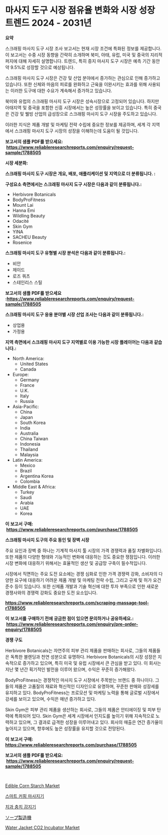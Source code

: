 <p><h1>마사지 도구 시장 점유율 변화와 시장 성장 트렌드 2024 - 2031년</h1></p><p><strong>요약</strong></p>
<p><p>스크래핑 마사지 도구 시장 조사 보고서는 현재 시장 조건에 특화된 정보를 제공합니다. 이 보고서는 수중 시장 동향을 간략히 소개하며 북미, 아태, 유럽, 미국 및 중국의 지리적 퍼지에 대해 자세히 설명합니다. 트렌드, 특히 증지 마사지 도구 시장은 예측 기간 동안 약 9.5%로 성장할 것으로 예상됩니다.</p><p>스크래핑 마사지 도구 시장은 건강 및 산업 분야에서 증가하는 관심으로 인해 증가하고 있습니다. 또한 신체와 마음의 피로를 완화하고 근육을 이완시키는 효과를 위해 사용되는 이러한 도구에 대한 수요가 계속해서 증가하고 있습니다.</p><p>북미와 유럽의 스크래핑 마사지 도구 시장은 성숙시장으로 고정되어 있습니다. 하지만 아태지역 및 중국을 포함한 신흥 시장에서는 높은 성장률을 보이고 있습니다. 특히 중국은 건강 및 웰빙 산업의 급성장으로 스크래핑 마사지 도구 시장을 주도하고 있습니다.</p><p>이러한 지식은 제품 개발 및 마케팅 전략 수립에 중요한 정보를 제공하며, 세계 각 지역에서 스크래핑 마사지 도구 시장의 성장을 이해하는데 도움이 될 것입니다.</p></p>
<p><strong>보고서의 샘플 PDF를 받으세요: &nbsp;<a href="https://www.reliableresearchreports.com/enquiry/request-sample/1788505">https://www.reliableresearchreports.com/enquiry/request-sample/1788505</a></strong></p>
<p><strong>시장 세분화:</strong></p>
<p><strong> 스크래핑 마사지 도구 시장은 개요, 배포, 애플리케이션 및 지역으로 더 분류됩니다. :</strong></p>
<p><strong>구성요소 측면에서는 스크래핑 마사지 도구 시장은 다음과 같이 분류됩니다.:</strong></p>
<p><ul><li>Herbivore Botanicals</li><li>BodyProFitness</li><li>Mount Lai</li><li>Hanna Emi</li><li>Wildling Beauty</li><li>Odacité</li><li>Skin Gym</li><li>YINA</li><li>SACHEU Beauty</li><li>Rosenice</li></ul></p>
<p><strong> 스크래핑 마사지 도구 유형별 시장 분석은 다음과 같이 분류됩니다.:</strong></p>
<p><ul><li>비안</li><li>제이드</li><li>로즈 쿼츠</li><li>스테인리스 스틸</li></ul></p>
<p><strong>보고서의 샘플 PDF를 받으세요 :<a href="https://www.reliableresearchreports.com/enquiry/request-sample/1788505">https://www.reliableresearchreports.com/enquiry/request-sample/1788505</a></strong></p>
<p><strong> 스크래핑 마사지 도구 응용 분야별 시장 산업 조사는 다음과 같이 분류됩니다.:</strong></p>
<p><ul><li>상업용</li><li>가정용</li></ul></p>
<p><strong>지역 측면에서 스크래핑 마사지 도구 지역별로 이용 가능한 시장 플레이어는 다음과 같습니다.:</strong></p>
<p><ul>
    <li>
        North America:
        <ul>
            <li>United States</li>
            <li>Canada</li>
        </ul>
    </li>
    <li>
        Europe:
        <ul>
            <li>Germany</li>
            <li>France</li>
            <li>U.K.</li>
            <li>Italy</li>
            <li>Russia</li>
        </ul>
    </li>
    <li>
        Asia-Pacific:
        <ul>
            <li>China</li>
            <li>Japan</li>
            <li>South Korea</li>
            <li>India</li>
            <li>Australia</li>
            <li>China Taiwan</li>
            <li>Indonesia</li>
            <li>Thailand</li>
            <li>Malaysia</li>
        </ul>
    </li>
    <li>
        Latin America:
        <ul>
            <li>Mexico</li>
            <li>Brazil</li>
            <li>Argentina Korea</li>
            <li>Colombia</li>
        </ul>
    </li>
    <li>
        Middle East & Africa:
        <ul>
            <li>Turkey</li>
            <li>Saudi</li>
            <li>Arabia</li>
            <li>UAE</li>
            <li>Korea</li>
        </ul>
    </li>
    </ul></p>
<p><strong>이 보고서 구매: &nbsp;<a href="https://www.reliableresearchreports.com/purchase/1788505">https://www.reliableresearchreports.com/purchase/1788505</a></strong></p>
<p><strong>스크래핑 마사지 도구의 주요 동인 및 장벽 시장</strong></p>
<p><p>주요 요인과 장벽 중 하나는 기계적 마사지 툴 시장의 가격 경쟁력과 품질 차별화입니다. 또한 제품의 다양한 형태와 기능적인 변화에 대응하는 것도 중요한 쟁점입니다. 이러한 시장 변화에 대응하기 위해서는 효율적인 생산 및 공급망 구축이 필수적입니다.</p><p>시장에서 직면하는 주요 도전 요소에는 경쟁 심화로 인한 가격 경쟁력 강화, 소비자의 다양한 요구에 대응하기 어려운 제품 개발 및 마케팅 전략 수립, 그리고 규제 및 허가 요건 준수 등이 있습니다. 또한 신제품 개발과 기술 혁신에 대한 투자 부족으로 인한 새로운 경쟁사와의 경쟁력 강화도 중요한 도전 요소입니다.</p></p>
<p><strong><a href="https://www.reliableresearchreports.com/scraping-massage-tool-r1788505">https://www.reliableresearchreports.com/scraping-massage-tool-r1788505</a></strong></p>
<p><strong>이 보고서를 구매하기 전에 궁금한 점이 있으면 문의하거나 공유하세요.: &nbsp;<a href="https://www.reliableresearchreports.com/enquiry/pre-order-enquiry/1788505">https://www.reliableresearchreports.com/enquiry/pre-order-enquiry/1788505</a></strong></p>
<p><strong>경쟁 구도</strong></p>
<p><p>Herbivore Botanicals는 자연주의 피부 관리 제품을 판매하는 회사로, 그들의 제품들은 독특한 블렌딩과 천연 성분으로 유명하다. Herbivore Botanicals의 시장 성장은 지속적으로 증가하고 있으며, 특히 미국 및 유럽 시장에서 큰 관심을 받고 있다. 이 회사는 지난 몇 년간 획기적인 발전을 이루어 왔으며, 수익은 꾸준히 증가해왔다.</p><p>BodyProFitness는 경쟁적인 마사지 도구 시장에서 주목받는 브랜드 중 하나이다. 그들의 제품은 고품질의 재료와 혁신적인 디자인으로 유명하며, 꾸준한 판매와 성장세를 유지하고 있다. BodyProFitness는 프로모션 및 마케팅 노력을 통해 글로벌 시장에서 강세를 보이고 있으며, 수익은 매년 증가하고 있다.</p><p>Skin Gym은 피부 관리 제품을 생산하는 회사로, 그들의 제품은 안티에이징 및 피부 탄력에 특화되어 있다. Skin Gym은 세계 시장에서 인지도를 높이기 위해 지속적으로 노력하고 있으며, 그 결과로 급격한 성장을 이루어내고 있다. 회사의 매출은 연간 증가율이 높아지고 있으며, 향후에도 높은 성장률을 유지할 것으로 전망된다.</p></p>
<p><strong>이 보고서 구매: &nbsp; <a href="https://www.reliableresearchreports.com/purchase/1788505">https://www.reliableresearchreports.com/purchase/1788505</a></strong></p>
<p><strong>보고서의 샘플 PDF를 받으세요: &nbsp;<a href="https://www.reliableresearchreports.com/enquiry/request-sample/1788505">https://www.reliableresearchreports.com/enquiry/request-sample/1788505</a></strong><strong></strong></p>
<p>&nbsp;</p>
<p><p><a href="https://issuu.com/reportprime-2/docs/edible-corn-starch-market-size-2030.pptx">Edible Corn Starch Market</a></p><p><a href="https://github.com/Elenrrera7685/Market-Research-Report-List-1/blob/main/900323726384.md">스마트 커핑 마사지기</a></p><p><a href="https://github.com/vsn7qpua81q/Market-Research-Report-List-1/blob/main/855396326383.md">치과 충치 감지기</a></p><p><a href="https://github.com/xnljig2898992/Market-Research-Report-List-1/blob/main/662947128780.md">ソープ製造機</a></p><p><a href="https://github.com/jhcraigie/Market-Research-Report-List-2/blob/main/water-jacket-co2-incubator-market.md">Water Jacket CO2 Incubator Market</a></p></p>